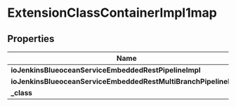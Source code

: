 

# ExtensionClassContainerImpl1map

## Properties

Name | Type | Description | Notes
------------ | ------------- | ------------- | -------------
**ioJenkinsBlueoceanServiceEmbeddedRestPipelineImpl** | [**ExtensionClassImpl**](ExtensionClassImpl.md) |  |  [optional]
**ioJenkinsBlueoceanServiceEmbeddedRestMultiBranchPipelineImpl** | [**ExtensionClassImpl**](ExtensionClassImpl.md) |  |  [optional]
**_class** | **String** |  |  [optional]




